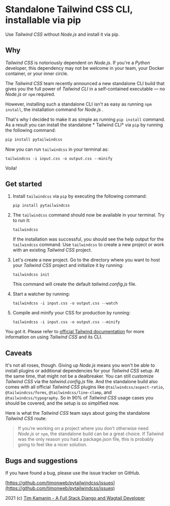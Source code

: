 # Standalone Tailwind CSS CLI, installable via pip

Use *Tailwind CSS* without *Node.js* and install it via pip.

## Why

*Tailwind CSS* is notoriously dependent on *Node.js*. If you're a *Python* developer, this dependency may not be welcome
in your team, your Docker container, or your inner circle.

The *Tailwind CSS* team recently announced a new standalone CLI build that gives you the full power of *Tailwind CLI* in
a self-contained executable — no *Node.js* or `npm` required.

However, installing such a standalone CLI isn't as easy as running `npm install`, the installation command for *Node.js*
.

That's why I decided to make it as simple as running `pip install` command. As a result you can install the standalone *
Tailwind CLI* via `pip` by running the following command:

```bash
pip install pytailwindcss
```

Now you can run `tailwindcss` in your terminal as:

```
tailwindcss -i input.css -o output.css --minify
```

Voila!

## Get started

1. Install `tailwindcss` via `pip` by executing the following command:

   ```
   pip install pytailwindcss
   ```

2. The `tailwindcss` command should now be available in your terminal. Try to run it:

   ```
   tailwindcss
   ```

   If the installation was successful, you should see the help output for the `tailwindcss` command. Use `tailwindcss`
   to create a new project or work with an existing *Tailwind CSS* project.

3. Let's create a new project. Go to the directory where you want to host your *Tailwind CSS* project and initialize it
   by running:

   ```
   tailwindcss init
   ```

   This command will create the default *tailwind.config.js* file.

4. Start a watcher by running:

   ```
   tailwindcss -i input.css -o output.css --watch
   ```

5. Compile and minify your CSS for production by running:

   ```
   tailwindcss -i input.css -o output.css --minify
   ```

You got it. Please refer to [official Tailwind documentation](https://tailwindcss.com/docs) for more information on
using *Tailwind CSS* and its CLI.

## Caveats

It's not all roses, though. Giving up *Node.js* means you won't be able to install plugins or additional dependencies for
your *Tailwind CSS* setup. At the same time, that might not be a dealbreaker. You can still customize *Tailwind CSS* via
the *tailwind.config.js* file. And the standalone build also comes with all official *Tailwind CSS* plugins
like `@tailwindcss/aspect-ratio`, `@tailwindcss/forms`, `@tailwindcss/line-clamp`, and `@tailwindcss/typography`. So in
90% of *Tailwind CSS* usage cases you should be covered, and the setup is so simplified now.

Here is what the *Tailwind CSS* team says about going the standalone *Tailwind CSS* route:
> If you’re working on a project where you don’t otherwise need *Node.js* or `npm`, the standalone build can be a great choice. If Tailwind was the only reason you had a package.json file, this is probably going to feel like a nicer solution.

## Bugs and suggestions

If you have found a bug, please use the issue tracker on GitHub.

[https://github.com/timonweb/pytailwindcss/issues](https://github.com/timonweb/pytailwindcss/issues)

2021 (c) [Tim Kamanin - A Full Stack Django and Wagtail Developer](https://timonweb.com)